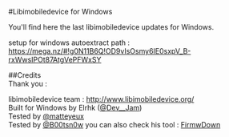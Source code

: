#Libimobiledevice for Windows <br>

You'll find here the last libimobiledevice updates for Windows. <br>


setup for windows autoextract path :
https://mega.nz/#!g0N11B6Q!OD9vIsOsmy6IE0sxpV_B-rxWwsIPOt87AtgVePFWxSY


##Credits <br>
Thank you :<br>

libimobiledevice team : http://www.libimobiledevice.org/ <br>
Built for Windows by Elrhk ([@Dev__Jam](https://twitter.com/Dev__Jam))<br>
Tested by [@matteyeux](https://twitter.com/matteyeux) <br>
Tested by [@B00tsn0w](https://twitter.com/iSn0w_Apple) you can also check his tool : [FirmwDown](https://github.com/b00tsn0w/FirmDown-3.0)<br>
